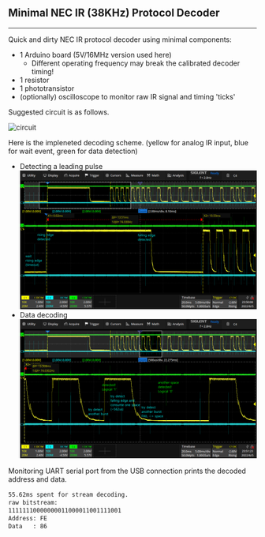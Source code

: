 ## Minimal NEC IR (38KHz) Protocol Decoder
---
Quick and dirty NEC IR protocol decoder using minimal components:
- 1 Arduino board (5V/16MHz version used here)
  - Different operating frequency may break the calibrated decoder timing!
- 1 resistor
- 1 phototransistor
- (optionally) oscilloscope to monitor raw IR signal and timing 'ticks'

Suggested circuit is as follows.

![circuit](./circuit.svg)

Here is the impleneted decoding scheme.
(yellow for analog IR input, blue for wait event, green for data detection)
- Detecting a leading pulse
![leading pulse](./leading_pulse.png)
- Data decoding
![data](./pulse_space.png)

Monitoring UART serial port from the USB connection prints the decoded address and data.

```
55.62ms spent for stream decoding.
raw bitstream:
11111110000000011000011001111001  
Address: FE
Data   : 86
```
